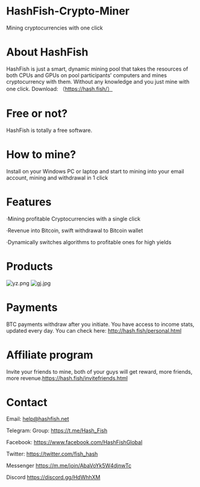 # HashFish-Crypto-Miner
Mining cryptocurrencies with one click
# About HashFish
HashFish is just a smart, dynamic mining pool that takes the resources of both CPUs and GPUs on pool participants’ computers and mines cryptocurrency with them. Without any knowledge and you just mine with one click.
Download: （https://hash.fish/）
# Free or not?
HashFish is totally a free software.
# How to mine?
Install on your Windows PC or laptop and start to mining into your email account, mining and withdrawal in 1 click
# Features
·Mining profitable Cryptocurrencies with a single click

·Revenue into Bitcoin, swift withdrawal to Bitcoin wallet

·Dynamically switches algorithms to profitable ones for high yields
# Products

![yz.png](https://i.loli.net/2018/12/29/5c274b6819b62.png)
![gj.jpg](https://i.loli.net/2018/12/29/5c274b8d5d451.jpg)
# Payments
BTC payments withdraw after you initiate. You have access to income stats, updated every day. You can check here:
http://hash.fish/personal.html
# Affiliate program
Invite your friends to mine, both of your guys will get reward, more friends, more revenue.https://hash.fish/invitefriends.html
# Contact

Email: help@hashfish.net

Telegram: Group: https://t.me/Hash_Fish

Facebook: https://www.facebook.com/HashFishGlobal

Twitter: https://twitter.com/fish_hash

Messenger https://m.me/join/AbaVoYk5W4djnwTc

Discord https://discord.gg/HdWhhXM
